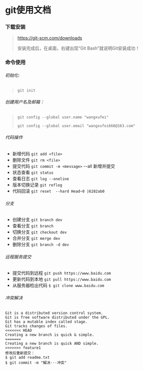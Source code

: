 # git使用文档

### 下载安装

> https://git-scm.com/downloads
>
> 安装完成后，在桌面，右键出现“Git Bash”就说明Git安装成功！

### 命令使用

###### 初始化: 

> `git init`

###### 创建用户名及邮箱：

> `git config --global user.name "wangxufei"`  
>
> `git config --global user.email "wangxufei668@163.com"`

###### 代码操作

- 新增代码   `git add <file>`   
- 删除文件   `git rm <file>`
- 提交代码   `git commit -m <message>`  --all 新增并提交
- 状态查看   `git status`
- 查看日志   `git log --oneline`
- 版本切换记录 `git reflog`
- 代码回滚   `git reset  --hard Head~0 |6282ab0`   

###### 分支

- 创建分支 `git branch dev`
- 查看分支 `git branch`
- 切换分支 `git checkout dev`
- 合并分支 `git merge dev`
- 删除分支  `git branch -d dev`

###### 远程服务提交

+ 提交代码到远程 `git push https://www.baidu.com` 
+ 更新代码到本地 `git pull https://www.baidu.com`
+ 从服务器检出代码   `$ git clone www.baidu.com`

###### 冲突解决

```
Git is a distributed version control system.
Git is free software distributed under the GPL.
Git has a mutable index called stage.
Git tracks changes of files.
<<<<<<< HEAD
Creating a new branch is quick & simple.
=======
Creating a new branch is quick AND simple.
>>>>>>> feature1
修改后重新提交：
$ git add readme.txt 
$ git commit -m "解决···冲突"
```